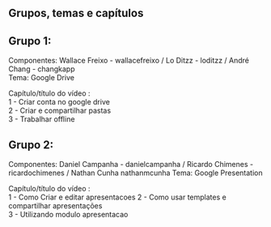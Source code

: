 Grupos, temas e capítulos
--------------------------
Grupo 1:   
---------  
Componentes: Wallace Freixo - wallacefreixo / Lo Ditzz - loditzz / André Chang - changkapp  
Tema: Google Drive  

Capítulo/título do vídeo :  
1 - Criar conta no google drive  
2 - Criar e compartilhar pastas  
3 - Trabalhar offline  

Grupo 2:   
---------  
Componentes: Daniel Campanha - danielcampanha / Ricardo Chimenes - ricardochimenes / Nathan Cunha nathanmcunha
Tema: Google Presentation  

Capítulo/título do vídeo :  
1 - Como Criar e editar apresentacoes
2 - Como usar templates e compartilhar apresentações  
3 - Utilizando modulo apresentacao   
